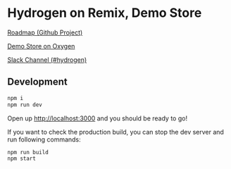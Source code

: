 # Hydrogen on Remix, Demo Store

[Roadmap (Github Project)](https://github.com/orgs/Shopify/projects/5093/views/1)

[Demo Store on Oxygen](https://h2-demo-store-f1f4fa724b7467f41f07.o2.myshopify.dev/)

[Slack Channel (#hydrogen)](https://shopify.slack.com/archives/C028UNNRJAH)

## Development

```sh
npm i
npm run dev
```

Open up [http://localhost:3000](http://localhost:3000) and you should be ready to go!

If you want to check the production build, you can stop the dev server and run following commands:

```sh
npm run build
npm start
```
